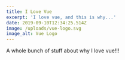 ```yaml
---
title: I Love Vue
excerpt: 'I love vue, and this is why...'
date: 2019-09-10T12:34:25.514Z
image: /uploads/vue-logo.svg
image_alt: Vue Logo
---
```

A whole bunch of stuff about why I love vue!!!
